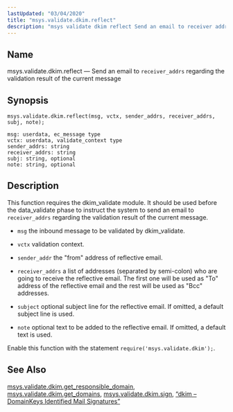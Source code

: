 ```yaml
---
lastUpdated: "03/04/2020"
title: "msys.validate.dkim.reflect"
description: "msys validate dkim reflect Send an email to receiver addrs regarding the validation result of the current message msys validate dkim reflect msg vctx sender addrs receiver addrs subj note This function requires the dkim validate module It should be used before the data validate phase to instruct the system..."
---
```


<a name="lua.ref.msys.validate.dkim.reflect"></a> 
## Name

msys.validate.dkim.reflect — Send an email to `receiver_addrs` regarding the validation result of the current message

<a name="idp27157488"></a> 
## Synopsis

`msys.validate.dkim.reflect(msg, vctx, sender_addrs, receiver_addrs, subj, note);`

```
msg: userdata, ec_message type
vctx: userdata, validate_context type
sender_addrs: string
receiver_addrs: string
subj: string, optional
note: string, optional
```
<a name="idp27160384"></a> 
## Description

This function requires the dkim_validate module. It should be used before the data_validate phase to instruct the system to send an email to `receiver_addrs` regarding the validation result of the current message.

*   `msg` the inbound message to be validated by dkim_validate.

*   `vctx` validation context.

*   `sender_addr` the "from" address of reflective email.

*   `receiver_addrs` a list of addresses (separated by semi-colon) who are going to receive the reflective email. The first one will be used as "To" address of the reflective email and the rest will be used as "Bcc" addresses.

*   `subject` optional subject line for the reflective email. If omitted, a default subject line is used.

*   `note` optional text to be added to the reflective email. If omitted, a default text is used.

Enable this function with the statement `require('msys.validate.dkim');`.

<a name="idp27171792"></a> 
## See Also

[msys.validate.dkim.get_responsible_domain](/momentum/3/3-reference/lua-ref-msys-validate-dkim-get-responsible-domain), [msys.validate.dkim.get_domains](/momentum/3/3-reference/lua-ref-msys-validate-dkim-get-domains), [msys.validate.dkim.sign](/momentum/3/3-reference/lua-ref-msys-validate-dkim-sign), [“dkim – DomainKeys Identified Mail Signatures”](/momentum/3/3-reference/modules-dkim)